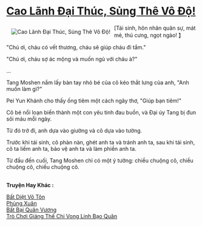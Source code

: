 <a href="https://truyentiki.com/cao-lanh-dai-thuc-sung-the-vo-do.33873/" title="Cao Lãnh Đại Thúc, Sủng Thê Vô Độ!"><h1>Cao Lãnh Đại Thúc, Sủng Thê Vô Độ!</h1></a><div style="display:table"><img align="right" style="float: left; padding: 10px;" src="https://truyentiki.com/a/img/str/src/33873.jpg" alt="Cao Lãnh Đại Thúc, Sủng Thê Vô Độ!">[Tái sinh, hôn nhân quân sự, mát mẻ, thú cưng, ngọt ngào! 】 <p></p> "Chú ơi, cháu có vết thương, cháu sẽ giúp cháu đi tắm." <p></p> "Chú ơi, cháu sợ ác mộng và muốn ngủ với cháu à?" <p></p> ... <p></p> Tang Moshen nắm lấy bàn tay nhỏ bé của cô kéo thắt lưng của anh, "Anh muốn làm gì?" <p></p> Pei Yun Khánh cho thấy ống tiêm một cách ngây thơ, "Giúp bạn tiêm!" <p></p> Cô bé nổi loạn biến thành một con yêu tinh đau buồn, và Đại úy Tang bị đun sôi máu mỗi ngày. <p></p> Từ đó trở đi, anh dựa vào giường và cô dựa vào tường. <p></p> Trước khi tái sinh, cô phàn nàn, ghét anh ta và tránh anh ta, sau khi tái sinh, cô ta liếm anh ta, bảo vệ anh ta và làm phiền anh ta. <p></p> Từ đầu đến cuối, Tang Moshen chỉ có một ý tưởng: chiều chuộng cô, chiều chuộng cô, chiều chuộng cô.</div><p><br><b>Truyện Hay Khác :</b></p><a href="https://truyentiki.com/bat-diet-vo-ton.33872/" alt="Bất Diệt Võ Tôn">Bất Diệt Võ Tôn</a><br/><a href="https://truyentiki.wordpress.com/2020/06/08/phung-xuan/" alt="Phùng Xuân">Phùng Xuân</a><br/><a href="https://truyentiki.wordpress.com/2020/06/08/bat-bai-quan-vuong/" alt="Bất Bại Quân Vương">Bất Bại Quân Vương</a><br/><a href="https://github.com/nownovels/top500/tree/master/truyenhay/33483/" alt="Trò Chơi Giáng Thế Chi Vong Linh Bạo Quân">Trò Chơi Giáng Thế Chi Vong Linh Bạo Quân</a><br/>